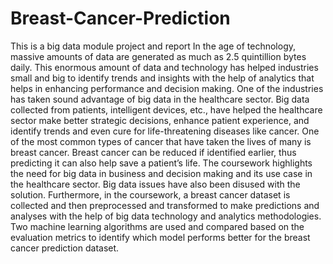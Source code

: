 # Breast-Cancer-Prediction
This is a big data module project and report
In the age of technology, massive amounts of data are generated as much as 2.5 quintillion bytes daily. This enormous amount of data and technology has helped industries small and big to identify trends and insights with the help of analytics that helps in enhancing performance and decision making.
One of the industries has taken sound advantage of big data in the healthcare sector. Big data collected from patients, intelligent devices, etc., have helped the healthcare sector make better strategic decisions, enhance patient experience, and identify trends and even cure for life-threatening diseases like cancer.
One of the most common types of cancer that have taken the lives of many is breast cancer. Breast cancer can be reduced if identified earlier, thus predicting it can also help save a patient’s life. The coursework highlights the need for big data in business and decision making and its use case in the healthcare sector. 
Big data issues have also been disused with the solution. Furthermore, in the coursework, a breast cancer dataset is collected and then preprocessed and transformed to make predictions and analyses with the help of big data technology and analytics methodologies. 
Two machine learning algorithms are used and compared based on the evaluation metrics to identify which model performs better for the breast cancer prediction dataset.
